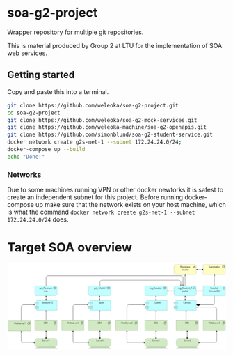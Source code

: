 # soa-g2-project

Wrapper repository for multiple git repositories.

This is material produced by Group 2 at LTU for the implementation of SOA web services.


## Getting started
Copy and paste this into a terminal. 

```bash
git clone https://github.com/weleoka/soa-g2-project.git
cd soa-g2-project
git clone https://github.com/weleoka/soa-g2-mock-services.git
git clone https://github.com/weleoka-machine/soa-g2-openapis.git
git clone https://github.com/simonblund/soa-g2-student-service.git
docker network create g2s-net-1 --subnet 172.24.24.0/24;
docker-compose up --build
echo "Done!"
```

### Networks
Due to some machines running VPN or other docker newtorks it is safest to create an independent subnet for this project. Before running docker-compose up make sure that the network exists on your host machine, which is what the command `docker network create g2s-net-1 --subnet 172.24.24.0/24` does.


# Target SOA overview
![](./SOA_overview_target.png)
